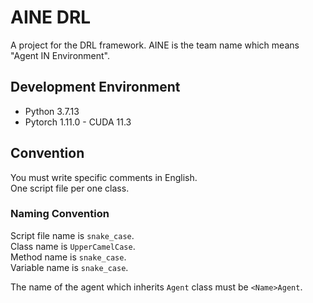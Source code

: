 # AINE DRL

A project for the DRL framework. AINE is the team name which means "Agent IN Environment".

## Development Environment

* Python 3.7.13
* Pytorch 1.11.0 - CUDA 11.3

## Convention

You must write specific comments in English.  
One script file per one class.  

### Naming Convention

Script file name is `snake_case`.  
Class name is `UpperCamelCase`.  
Method name is `snake_case`.  
Variable name is `snake_case`.

The name of the agent which inherits `Agent` class must be `<Name>Agent`.